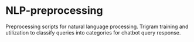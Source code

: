 # NLP-preprocessing
Preprocessing scripts for natural language processing.
Trigram training and utilization to classify queries into categories for chatbot query response.
